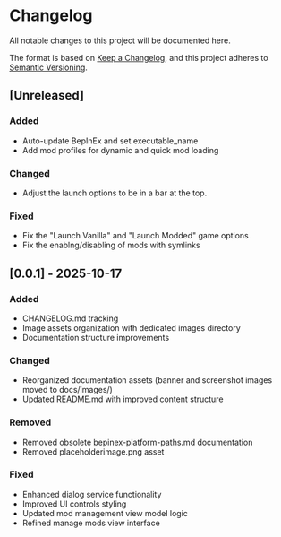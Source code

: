 # Changelog
All notable changes to this project will be documented here.

The format is based on [Keep a Changelog](https://keepachangelog.com/en/1.1.0/),
and this project adheres to [Semantic Versioning](https://semver.org/spec/v2.0.0.html).

## [Unreleased]
### Added
- Auto-update BepInEx and set executable_name
- Add mod profiles for dynamic and quick mod loading

### Changed
- Adjust the launch options to be in a bar at the top.

### Fixed
- Fix the "Launch Vanilla" and "Launch Modded" game options
- Fix the enablng/disabling of mods with symlinks

## [0.0.1] - 2025-10-17
### Added
- CHANGELOG.md tracking
- Image assets organization with dedicated images directory
- Documentation structure improvements

### Changed
- Reorganized documentation assets (banner and screenshot images moved to docs/images/)
- Updated README.md with improved content structure

### Removed
- Removed obsolete bepinex-platform-paths.md documentation
- Removed placeholderimage.png asset

### Fixed
- Enhanced dialog service functionality
- Improved UI controls styling
- Updated mod management view model logic
- Refined manage mods view interface

